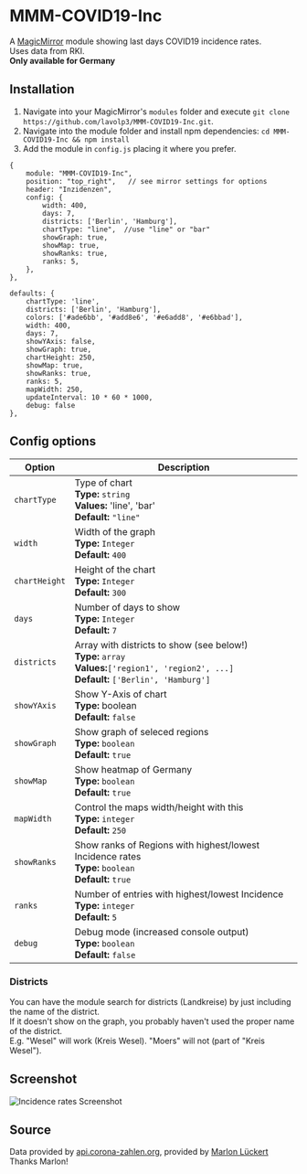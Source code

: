 # MMM-COVID19-Inc
A <a href="https://github.com/MichMich/MagicMirror">MagicMirror</a> module showing last days COVID19 incidence rates.  
Uses data from RKI.  
**Only available for Germany**

## Installation
1. Navigate into your MagicMirror's `modules` folder and execute `git clone https://github.com/lavolp3/MMM-COVID19-Inc.git`.
2. Navigate into the module folder and install npm dependencies: `cd MMM-COVID19-Inc && npm install`
3. Add the module in `config.js` placing it where you prefer.
```
{
    module: "MMM-COVID19-Inc",
    position: "top_right",   // see mirror settings for options
    header: "Inzidenzen",
    config: {
        width: 400,
        days: 7,
        districts: ['Berlin', 'Hamburg'],
        chartType: "line",  //use "line" or "bar"
        showGraph: true,
        showMap: true,
        showRanks: true,
        ranks: 5,
    },
},
```
    defaults: {
        chartType: 'line',
        districts: ['Berlin', 'Hamburg'],
        colors: ['#ade6bb', '#add8e6', '#e6add8', '#e6bbad'],
        width: 400,
        days: 7,
        showYAxis: false,
        showGraph: true,
        chartHeight: 250,
        showMap: true,
        showRanks: true,
        ranks: 5,
        mapWidth: 250,
        updateInterval: 10 * 60 * 1000,
        debug: false
    },

## Config options

|Option|Description|
|---|---|
|`chartType`|Type of chart<br>**Type:** `string`<br>**Values:** 'line', 'bar'<br>**Default:**  `"line"`|
|`width`|Width of the graph<br>**Type:** `Integer`<br>**Default:** `400`|
|`chartHeight`|Height of the chart<br>**Type:** `Integer`<br>**Default:** `300`|
|`days`|Number of days to show<br>**Type:** `Integer`<br>**Default:** `7`|
|`districts`|Array with districts to show (see below!)<br>**Type:** `array`<br>**Values:**`['region1', 'region2', ...]`<br>**Default:**  `['Berlin', 'Hamburg']`|
|`showYAxis`|Show Y-Axis of chart<br>**Type:** boolean<br>**Default:**  `false`|
|`showGraph`|Show graph of seleced regions<br>**Type:** `boolean`<br>**Default:**  `true`|
|`showMap`|Show heatmap of Germany<br>**Type:** `boolean`<br>**Default:**  `true`|
|`mapWidth`|Control the maps width/height with this<br>**Type:** `integer`<br>**Default:** `250`|
|`showRanks`|Show ranks of Regions with highest/lowest Incidence rates<br>**Type:** `boolean`<br>**Default:**  `true`|
|`ranks`|Number of entries with highest/lowest Incidence<br>**Type:** `integer`<br>**Default:** `5`|
|`debug`|Debug mode (increased console output)<br>**Type:** `boolean`<br>**Default:**  `false`|


### Districts

You can have the module search for districts (Landkreise) by just including the name of the district.    
If it doesn't show on the graph, you probably haven't used the proper name of the district.  
E.g. "Wesel" will work (Kreis Wesel). "Moers" will not (part of "Kreis Wesel").

## Screenshot
![Incidence rates Screenshot](https://raw.githubusercontent.com/lavolp3/MMM-COVID19-Inc/main/mmm-covid19-inc-sample.png?raw=true)


## Source
Data provided by <a href="https://api.corona-zahlen.org/">api.corona-zahlen.org</a>, provided by <a href="https://marlon-lueckert.de/">Marlon Lückert</a>  
Thanks Marlon!
